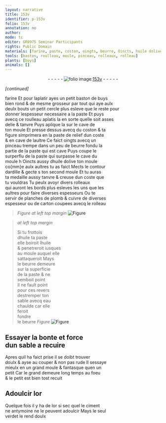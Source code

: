 ```yaml
---
layout: narrative
title: 153v
identifier: p-153v
folio: 153v
annotation: no
author:
mode: tc
editor: GR8975 Seminar Participants
rights: Public Domain
materials: [farine, paste, coston, oingts, beurre, Oincts, huile dolive, ardille, plomb, cuivre, carton, huile, eau, or, ciment, antymoine, verdet]
tools: [baston, roulleau, moule, pinceau, rolleaux, rolleau]
plants: [buys]
animals: []
---
```


<div class="folio" align="center">- - - - - <a href="http://gallica.bnf.fr/ark:/12148/btv1b10500001g/f312.image" target="_blank"><img src="https://cu-mkp.github.io/2017-workshop-edition/assets/photo-icon.png" alt="folio image: " style="display:inline-block; margin-bottom:-3px;"/>153v</a> - - - - - </div>  
 
*[continued]*
  
<span class="m">farine</span> Et pour laplatir ayes un petit <span class="tl">baston</span> de <span class="pa">buys</span><br/> bien rond & de mesme grosseur par tout qui aye aulx<br/> deulx bouts un petit cercle plus esleve que le reste pour<br/> donner lespesseur necessaire a la <span class="m">paste</span> Et puys<br/> avecq ce <span class="tl">roulleau</span> aplatis la en sorte quelle soit asses<br/> delie & tanvre Puys aplique la sur le cave de <br/> ton <span class="tl">moule</span> Et presse dessus avecq du <span class="m">coston</span> & ta<br/> figure simprimera en la <span class="m">paste</span> de relief dun coste<br/> & en cave de laultre Ce faict <span class="m">oingts</span> avecq un<br/> <span class="tl">pinceau</span> trempe dans un peu de <span class="m">beurre</span> fondu la<br/> partie de la <span class="m">paste</span> qui est cave Puys coupe le<br/> surperflu de la <span class="m">paste</span> qui surpasse le cave du<br/> <span class="tl">moule</span> <span class="del">h</span> <span class="m">Oincts</span> aussy d<span class="m">huile dolive</span> ton <span class="tl">moule</span><br/> co{mm}e aulx aultres tu as faict Mects le contour<br/> d<span class="m">ardille</span> & gecte <span class="del">s</span> ton second <span class="tl">moule</span> Et tu auras<br/> ta medaille aussy tanvre & creuse dun coste que<br/> tu vouldras Tu peulx avoyr divers <span class="tl">rolleaux</span><br/> qui auront les bords plus esleves les uns que les<br/> aultres pour faire diverses espesseurs Ou te<br/> servir de planches de <span class="m">plomb</span> & <span class="m">cuivre</span> de diverses<br/> espesseur ou de <span class="m">carton</span> coupees avecq le <span class="tl">rolleau</span>
 
> *Figure*
> *at left top margin*
> <a href="https://drive.google.com/open?id=0B9-oNrvWdlO5czR5TF9scDhsSG8" target="_blank"><img src="https://cu-mkp.github.io/GR8975-edition/assets/photo-icon.png" alt="Figure" style="display:inline-block; margin-bottom:-3px;"/></a>
 
> *at left top margin*
> 
> 
>  Si tu frottois<br/> d<span class="m">huile</span> ta <span class="m">paste</span><br/> elle boiroit l<span class="m">huile</span><br/> & penetreroit iusques<br/> au <span class="tl">moule</span> auquel elle<br/> sattaqueroit Mays<br/> le <span class="m">beurre</span> demeure<br/> sur la superficie<br/> de la <span class="m">paste</span> & ne<br/> semboit point<br/> Il ne fault point<br/> pour ces revers<br/> destremper ton<br/> sable avecq <span class="m">eau</span><br/> chaulde car elle<br/> feroit<br/> fondre<br/> le <span class="m">beurre</span> 
> *Figure*
> <a href="https://drive.google.com/open?id=0B9-oNrvWdlO5c3FRZnZSMnU1Njg" target="_blank"><img src="https://cu-mkp.github.io/GR8975-edition/assets/photo-icon.png" alt="Figure" style="display:inline-block; margin-bottom:-3px;"/></a>
 
 
 
  

## Essayer la bonte et force<br/> dun sable a recuire 

 
Apres quil ha faict prise il se doibt trouver<br/> doulx & ayse au couper & non pas rude Il sessaye<br/> mieulx en un grand <span class="tl">moule</span> & fantasque quen un<br/> petit Car le grand demeure long temps au foeu<br/> & le petit est bien tost recuit
 
 
  

## Adoulcir l<span class="m">or</span>

 
Quelque fois il y ha de l<span class="m">or</span> si sec que<span class="del">l</span> le <span class="m">ciment</span><br/> ne <span class="m">antymoine</span> ne le peuvent adoulcir Mays le seul<br/> <span class="m">verdet</span> le rend doulx
 
